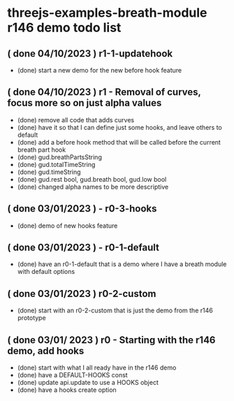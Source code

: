 # threejs-examples-breath-module r146 demo todo list

## ( done 04/10/2023 ) r1-1-updatehook
* (done) start a new demo for the new before hook feature

## ( done 04/10/2023 ) r1 - Removal of curves, focus more so on just alpha values
* (done) remove all code that adds curves
* (done) have it so that I can define just some hooks, and leave others to default
* (done) add a before hook method that will be called before the current breath part hook
* (done) gud.breathPartsString
* (done) gud.totalTimeString
* (done) gud.timeString
* (done) gud.rest bool, gud.breath bool, gud.low bool
* (done) changed alpha names to be more descriptive

## ( done 03/01/2023 ) - r0-3-hooks
* (done) demo of new hooks feature

## ( done 03/01/2023 ) - r0-1-default
* (done) have an r0-1-default that is a demo where I have a breath module with default options

## ( done 03/01/2023 ) r0-2-custom
* (done) start with an r0-2-custom that is just the demo from the r146 prototype

## ( done 03/01/ 2023 ) r0 - Starting with the r146 demo, add hooks
* (done) start with what I all ready have in the r146 demo
* (done) have a DEFAULT-HOOKS const
* (done) update api.update to use a HOOKS object
* (done) have a hooks create option
